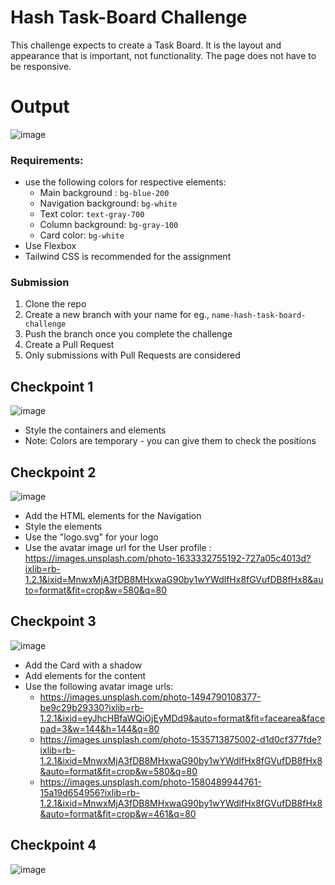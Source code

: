 # Hash Task-Board Challenge

This challenge expects to create a Task Board. It is the layout and appearance that is important, not functionality. The page does not have to be responsive.

# Output
![image](https://user-images.githubusercontent.com/20932492/172502629-537b81c9-2b98-4b2d-899c-423717fb12ad.png)

### Requirements:
- use the following colors for respective elements:
    - Main background : `bg-blue-200`
    - Navigation background: `bg-white`
    - Text color: `text-gray-700`
    - Column background: `bg-gray-100`
    - Card color: `bg-white`
- Use Flexbox
- Tailwind CSS is recommended for the assignment

### Submission
1. Clone the repo
2. Create a new branch with your name for eg., `name-hash-task-board-challenge`
3. Push the branch once you complete the challenge
4. Create a Pull Request
5. Only submissions with Pull Requests are considered

## Checkpoint 1
![image](https://user-images.githubusercontent.com/20932492/172526226-885e214b-b28c-4aca-82e2-58f1ea8cebf7.png)

- Style the containers and elements
- Note: Colors are temporary - you can give them to check the positions

## Checkpoint 2
![image](https://user-images.githubusercontent.com/20932492/172526293-66270450-2506-4ff9-86e0-edaec1c05b46.png)

- Add the HTML elements for the Navigation
- Style the elements
- Use the "logo.svg" for your logo
- Use the avatar image url for the User profile : https://images.unsplash.com/photo-1633332755192-727a05c4013d?ixlib=rb-1.2.1&ixid=MnwxMjA3fDB8MHxwaG90by1wYWdlfHx8fGVufDB8fHx8&auto=format&fit=crop&w=580&q=80

## Checkpoint 3
![image](https://user-images.githubusercontent.com/20932492/172526327-77aecec0-a021-4f4a-8107-ea303191f032.png)

- Add the Card with a shadow
- Add elements for the content
- Use the following avatar image urls:
    - https://images.unsplash.com/photo-1494790108377-be9c29b29330?ixlib=rb-1.2.1&ixid=eyJhcHBfaWQiOjEyMDd9&auto=format&fit=facearea&facepad=3&w=144&h=144&q=80
    - https://images.unsplash.com/photo-1535713875002-d1d0cf377fde?ixlib=rb-1.2.1&ixid=MnwxMjA3fDB8MHxwaG90by1wYWdlfHx8fGVufDB8fHx8&auto=format&fit=crop&w=580&q=80
    - https://images.unsplash.com/photo-1580489944761-15a19d654956?ixlib=rb-1.2.1&ixid=MnwxMjA3fDB8MHxwaG90by1wYWdlfHx8fGVufDB8fHx8&auto=format&fit=crop&w=461&q=80

## Checkpoint 4
![image](https://user-images.githubusercontent.com/20932492/172526368-81c3e2b8-dd2f-4716-bc86-0616364a7853.png)
